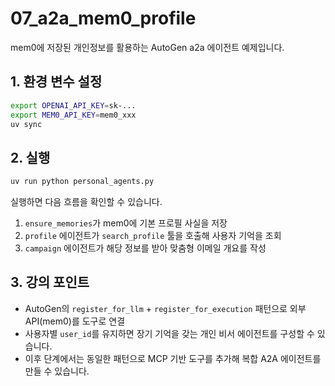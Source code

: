 # 07_a2a_mem0_profile

mem0에 저장된 개인정보를 활용하는 AutoGen a2a 에이전트 예제입니다.

## 1. 환경 변수 설정
```bash
export OPENAI_API_KEY=sk-...
export MEM0_API_KEY=mem0_xxx
uv sync
```

## 2. 실행
```bash
uv run python personal_agents.py
```
실행하면 다음 흐름을 확인할 수 있습니다.
1. `ensure_memories`가 mem0에 기본 프로필 사실을 저장
2. `profile` 에이전트가 `search_profile` 툴을 호출해 사용자 기억을 조회
3. `campaign` 에이전트가 해당 정보를 받아 맞춤형 이메일 개요를 작성

## 3. 강의 포인트
- AutoGen의 `register_for_llm` + `register_for_execution` 패턴으로 외부 API(mem0)를 도구로 연결
- 사용자별 `user_id`를 유지하면 장기 기억을 갖는 개인 비서 에이전트를 구성할 수 있습니다.
- 이후 단계에서는 동일한 패턴으로 MCP 기반 도구를 추가해 복합 A2A 에이전트를 만들 수 있습니다.

